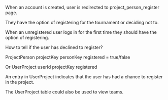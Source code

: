 When an account is created, user is redirected to project_person_register page.

They have the option of registering for the tournament or deciding not to.

When an unregistered user logs in for the first time they should have the option of registering.

How to tell if the user has declined to register?

ProjectPerson
    projectKey
    personKey
    registered = true/false
    
Or
UserProject
    userId
    projectKey
    registered
    
An entry in UserProject indicates that the user has had a chance to register in the project.

The UserProject table could also be used to view teams.

